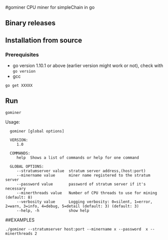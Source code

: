 #gominer
CPU miner for simpleChain in go

## Binary releases

## Installation from source

### Prerequisites
* go version 1.10.1 or above (earlier version might work or not), check with `go version`
* gcc

```
go get XXXXX
```

## Run
```
gominer
```

Usage:
```
  gominer [global options] 
  
  VERSION:
     1.0
  
  COMMANDS:
     help  Shows a list of commands or help for one command
     
  GLOBAL OPTIONS:
     --stratumserver value  stratum server address,(host:port)
     --minername value      miner name registered to the stratum server
     --password value       password of stratum server if it's necessary
     --minerthreads value   Number of CPU threads to use for mining (default: 8)
     --verbosity value      Logging verbosity: 0=silent, 1=error, 2=warn, 3=info, 4=debug, 5=detail (default: 3) (default: 3)
     --help, -h             show help
```

##EXAMPLES
```
./gominer --stratumserver host:port --minername x --password  x --minerthreads 2
```
